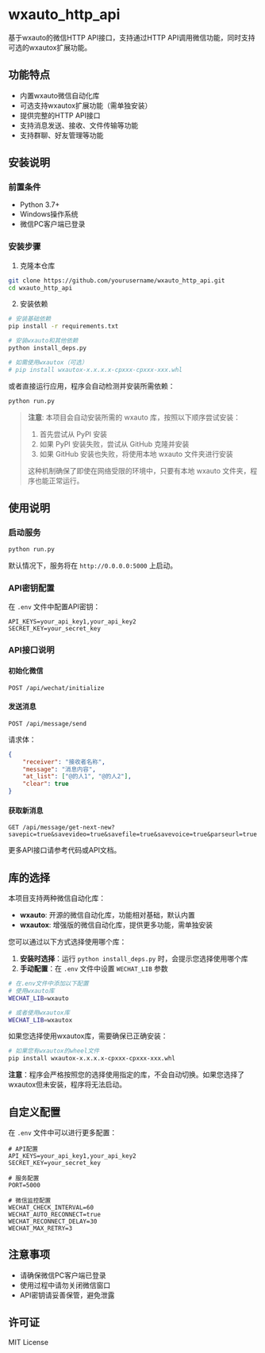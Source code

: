 # wxauto_http_api

基于wxauto的微信HTTP API接口，支持通过HTTP API调用微信功能，同时支持可选的wxautox扩展功能。

## 功能特点

- 内置wxauto微信自动化库
- 可选支持wxautox扩展功能（需单独安装）
- 提供完整的HTTP API接口
- 支持消息发送、接收、文件传输等功能
- 支持群聊、好友管理等功能

## 安装说明

### 前置条件

- Python 3.7+
- Windows操作系统
- 微信PC客户端已登录

### 安装步骤

1. 克隆本仓库

```bash
git clone https://github.com/yourusername/wxauto_http_api.git
cd wxauto_http_api
```

2. 安装依赖

```bash
# 安装基础依赖
pip install -r requirements.txt

# 安装wxauto和其他依赖
python install_deps.py

# 如需使用wxautox（可选）
# pip install wxautox-x.x.x.x-cpxxx-cpxxx-xxx.whl
```

或者直接运行应用，程序会自动检测并安装所需依赖：

```bash
python run.py
```

> **注意**: 本项目会自动安装所需的 wxauto 库，按照以下顺序尝试安装：
> 1. 首先尝试从 PyPI 安装
> 2. 如果 PyPI 安装失败，尝试从 GitHub 克隆并安装
> 3. 如果 GitHub 安装也失败，将使用本地 wxauto 文件夹进行安装
>
> 这种机制确保了即使在网络受限的环境中，只要有本地 wxauto 文件夹，程序也能正常运行。

## 使用说明

### 启动服务

```bash
python run.py
```

默认情况下，服务将在 `http://0.0.0.0:5000` 上启动。

### API密钥配置

在 `.env` 文件中配置API密钥：

```
API_KEYS=your_api_key1,your_api_key2
SECRET_KEY=your_secret_key
```

### API接口说明

#### 初始化微信

```
POST /api/wechat/initialize
```

#### 发送消息

```
POST /api/message/send
```

请求体：

```json
{
    "receiver": "接收者名称",
    "message": "消息内容",
    "at_list": ["@的人1", "@的人2"],
    "clear": true
}
```

#### 获取新消息

```
GET /api/message/get-next-new?savepic=true&savevideo=true&savefile=true&savevoice=true&parseurl=true
```

更多API接口请参考代码或API文档。

## 库的选择

本项目支持两种微信自动化库：

- **wxauto**: 开源的微信自动化库，功能相对基础，默认内置
- **wxautox**: 增强版的微信自动化库，提供更多功能，需单独安装

您可以通过以下方式选择使用哪个库：

1. **安装时选择**：运行 `python install_deps.py` 时，会提示您选择使用哪个库
2. **手动配置**：在 `.env` 文件中设置 `WECHAT_LIB` 参数

```bash
# 在.env文件中添加以下配置
# 使用wxauto库
WECHAT_LIB=wxauto

# 或者使用wxautox库
WECHAT_LIB=wxautox
```

如果您选择使用wxautox库，需要确保已正确安装：

```bash
# 如果您有wxautox的wheel文件
pip install wxautox-x.x.x.x-cpxxx-cpxxx-xxx.whl
```

**注意**：程序会严格按照您的选择使用指定的库，不会自动切换。如果您选择了wxautox但未安装，程序将无法启动。

## 自定义配置

在 `.env` 文件中可以进行更多配置：

```
# API配置
API_KEYS=your_api_key1,your_api_key2
SECRET_KEY=your_secret_key

# 服务配置
PORT=5000

# 微信监控配置
WECHAT_CHECK_INTERVAL=60
WECHAT_AUTO_RECONNECT=true
WECHAT_RECONNECT_DELAY=30
WECHAT_MAX_RETRY=3
```

## 注意事项

- 请确保微信PC客户端已登录
- 使用过程中请勿关闭微信窗口
- API密钥请妥善保管，避免泄露

## 许可证

MIT License

